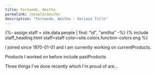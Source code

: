 ```yaml
---
title: Fernando, Amitha
permalink: /people/amitha
description: "Fernando, Amitha - Serious Title"
---
```


{%- assign staff = site.data.people | find: "id", "amitha" -%}
{% include staff_heading.html staff=staff color=site.colors.function-colors.eng %}

<p>I joined since 1970-01-01 and I am currently working on currentProducts.</p>

<p>Products I worked on before include pastProducts</p>

<p>Three things I've done recently which I'm proud of are...</p>

